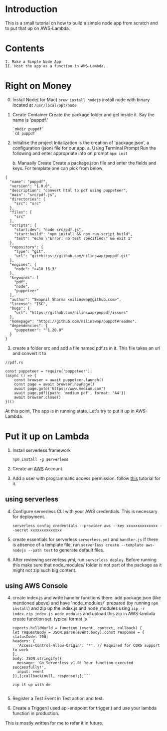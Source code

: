 # Introduction
This is a small tutorial on how to build a simple node app from scratch and to put that
up on AWS-Lambda.

# Contents
    I. Make a Simple Node App
    II. Host the app as a function in AWS-Lambda.

# Right on Money

0. Install Node( for Mac)
    `brew install nodejs`
    install node with binary located at
    `/usr/local/opt/node`
1. Create Container
     Create the package folder and get inside it. Say the name is 'puppdf.'

       `mkdir puppdf`
       `cd puppdf`

2. Initialise the project
     Intialization is the creation of 'package.json', a configuration (json) file for our app.
     a. Using Terminal Prompt
        Run the following and enter appropriate info on prompt
        `npm init`

     b. Manually Create
        Create a package.json file and enter the fields and keys. For template one can pick from below
```       
{
  "name": "puppdf",
  "version": "1.0.0",
  "description": "convert html to pdf using puppeteer",
  "main": "src/pdf.js",
  "directories": {
    "src": "src"
  },
  "files": [
    "src"
  ],
  "scripts": {
    "start:dev": "node src/pdf.js",
    "start:build": "npm install && npm run-script build",
    "test": "echo \"Error: no test specified\" && exit 1"
  },
  "repository": {
    "type": "git",
    "url": "git+https://github.com/nilinswap/puppdf.git"
  },
  "engines": {
    "node": ">=10.16.3"
  },
  "keywords": [
    "pdf",
    "node",
    "puppeteer"
  ],
  "author": "Swapnil Sharma <nilinswap@github.com>",
  "license": "ISC",
  "bugs": {
    "url": "https://github.com/nilinswap/puppdf/issues"
  },
  "homepage": "https://github.com/nilinswap/puppdf#readme",
  "dependencies": {
    "puppeteer": "^1.20.0"
  }
}
```

3. create a folder src and add a file named pdf.rs in it. This file takes an url and convert it to 

```
//pdf.rs

const puppeteer = require('puppeteer');
(async () => {
    const browser = await puppeteer.launch()
    const page = await browser.newPage()
    await page.goto('https://www.medium.com')
    await page.pdf({path: 'medium.pdf', format: 'A4'})
    await browser.close()
})()
```

At this point, The app is in running state. Let's try to put it up in AWS-Lambda.

# Put it up on Lambda

1. Install serverless framework

    `npm install -g serverless`
   
2. Create an [AWS](https://aws.amazon.com/) Account.

3. Add a user with programmatic access permission.
    follow [this](https://docs.aws.amazon.com/IAM/latest/UserGuide/id_users_create.html) tutorial for it.

## using serverless

4. Configure serverless CLI with your AWS credentials. This is necessary for deployment.

    `serverless config credentials --provider aws --key xxxxxxxxxxxxxx --secret xxxxxxxxxxxxxx`
    
5. create essentials for serverless `serverless.yml` and `handler.js`
    If there is absence of a template file, run `serverless create --template aws-nodejs --path test`
    to generate default files.

6. After reviewing serverless.yml, run `serverless deploy`. Before running this make sure that 
node_modules/ folder is not part of the package as it might not
zip such big content.

## using AWS Console

4. create index.js and write handler functions there.
    add package.json (like mentioned above) and have 'node_modules/' prepared (by running `npm install`)
    and zip up the index.js and node_modules using ```zip -r index.zip index.js node_modules```
    and upload this zip in AWS-lambda create function set.
    typical format is 
    ```
    exports.helloWorld = function (event, context, callback) {
    let requestBody = JSON.parse(event.body);const response = {
    statusCode: 200,
    headers: {
      'Access-Control-Allow-Origin': '*', // Required for CORS support to work
    },
    body: JSON.stringify({
      message: 'Go Serverless v1.0! Your function executed successfully!',
      input: event
    }),};callback(null, response);};``` 

    zip it up with de


5. Register a Test Event in Test action and test.

6. Create a Trigger(I used api-endpoint for trigger.) and use your lambda function in production. 

This is mostly written for me to refer it in future.